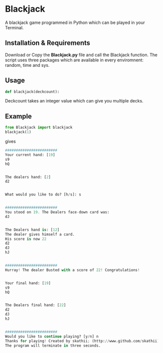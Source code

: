 # Blackjack
A blackjack game programmed in Python which can be played in your Terminal.


## Installation & Requirements

Download or Copy the **Blackjack.py** file and call the Blackjack function.
The script uses three packages which are available in every enviromnent: random, time and sys.

## Usage
```python
def blackjack(deckcount):
```
Deckcount takes an integer value which can give you multiple decks.

## Example

```python
from Blackjack import blackjack
blackjack(1)
```

gives
```python
########################
Your current hand: [19]
s9
hQ


The dealers hand: [2]
d2


What would you like to do? [h/s]: s


########################
You stood on 19. The Dealers face-down card was:
dJ


The Dealers hand is: [12]
The dealer gives himself a card.
His score is now 22
d2
dJ
hJ


########################
Hurray! The dealer Busted with a score of 22! Congratulations!


Your final hand: [19]
s9
hQ


The Dealers final hand: [22]
d2
dJ
hJ


########################
Would you like to continue playing? [y/n] n
Thanks for playing! Created by skathii; (http://www.github.com/skathii)
The program will terminate in three seconds.
```
